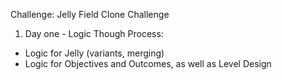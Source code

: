 Challenge: Jelly Field Clone Challenge

1. Day one - Logic Though Process:
- Logic for Jelly (variants, merging)
- Logic for Objectives and Outcomes, as well as Level Design
